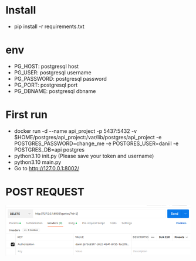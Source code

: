 # Install

- pip install -r requirements.txt

# env

- PG_HOST: postgresql host
- PG_USER: postgresql username
- PG_PASSWORD: postgresql password
- PG_PORT: postgresql port
- PG_DBNAME: postgresql dbname

# First run 

- docker run -d --name api_project -p 5437:5432 -v $HOME/postgres/api_project:/var/lib/postgres/api_project -e POSTGRES_PASSWORD=change_me -e POSTGRES_USER=daniil -e POSTGRES_DB=api postgres
- python3.10 init.py (Please save your token and username)
- python3.10 main.py
- Go to http://127.0.0.1:8002/

# POST REQUEST

![alt text](./http_hw/examples/delete.png) 